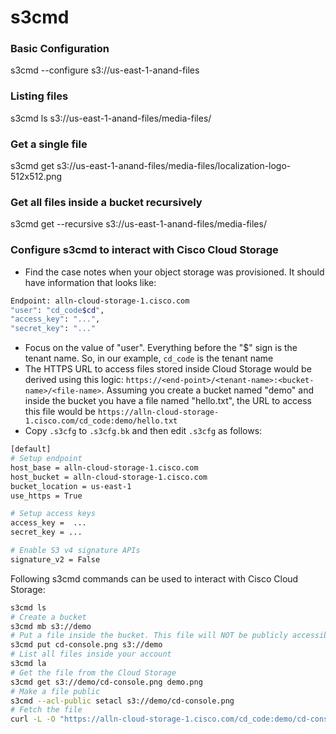 # s3cmd

### Basic Configuration
s3cmd --configure s3://us-east-1-anand-files

### Listing files
s3cmd ls s3://us-east-1-anand-files/media-files/

### Get a single file
s3cmd get s3://us-east-1-anand-files/media-files/localization-logo-512x512.png

### Get all files inside a bucket recursively
s3cmd get --recursive s3://us-east-1-anand-files/media-files/

### Configure s3cmd to interact with Cisco Cloud Storage

- Find the case notes when your object storage was provisioned. It should have information that looks like:

```bash
Endpoint: alln-cloud-storage-1.cisco.com
"user": "cd_code$cd",
"access_key": "...",
"secret_key": "..."
```
- Focus on the value of "user". Everything before the "$" sign is the tenant name. So, in our example, `cd_code` is the tenant name
- The HTTPS URL to access files stored inside Cloud Storage would be derived using this logic: `https://<end-point>/<tenant-name>:<bucket-name>/<file-name>`. Assuming you create a bucket named "demo" and inside the bucket you have a file named "hello.txt", the URL to access this file would be `https://alln-cloud-storage-1.cisco.com/cd_code:demo/hello.txt`
- Copy `.s3cfg` to `.s3cfg.bk` and then edit `.s3cfg` as follows:

```bash
[default]
# Setup endpoint
host_base = alln-cloud-storage-1.cisco.com
host_bucket = alln-cloud-storage-1.cisco.com
bucket_location = us-east-1
use_https = True

# Setup access keys
access_key =  ...
secret_key = ...

# Enable S3 v4 signature APIs
signature_v2 = False
```

Following s3cmd commands can be used to interact with Cisco Cloud Storage:

```bash
s3cmd ls
# Create a bucket
s3cmd mb s3://demo
# Put a file inside the bucket. This file will NOT be publicly accessible
s3cmd put cd-console.png s3://demo
# List all files inside your account
s3cmd la
# Get the file from the Cloud Storage
s3cmd get s3://demo/cd-console.png demo.png
# Make a file public
s3cmd --acl-public setacl s3://demo/cd-console.png
# Fetch the file
curl -L -O "https://alln-cloud-storage-1.cisco.com/cd_code:demo/cd-console.png"
```